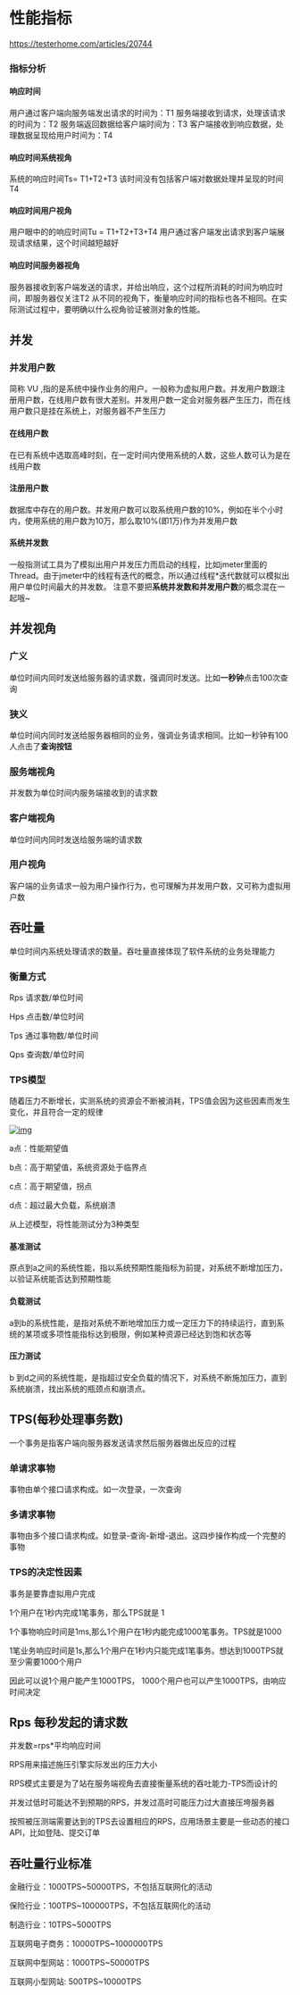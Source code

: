 # 性能指标
https://testerhome.com/articles/20744
### 指标分析
#### 响应时间
用户通过客户端向服务端发出请求的时间为：T1
服务端接收到请求，处理该请求的时间为：T2
服务端返回数据给客户端时间为：T3
客户端接收到响应数据，处理数据呈现给用户时间为：T4

#### 响应时间系统视角
系统的响应时间Ts= T1+T2+T3
该时间没有包括客户端对数据处理并呈现的时间T4
#### 响应时间用户视角
用户眼中的的响应时间Tu = T1+T2+T3+T4
用户通过客户端发出请求到客户端展现请求结果，这个时间越短越好

#### 响应时间服务器视角
服务器接收到客户端发送的请求，并给出响应，这个过程所消耗的时间为响应时间，即服务器仅关注T2
从不同的视角下，衡量响应时间的指标也各不相同。在实际测试过程中，要明确以什么视角验证被测对象的性能。

## 并发

### 并发用户数

简称 VU ,指的是系统中操作业务的用户。一般称为虚拟用户数。并发用户数跟注册用户数，在线用户数有很大差别。并发用户数一定会对服务器产生压力，而在线用户数只是挂在系统上，对服务器不产生压力

#### 在线用户数

在已有系统中选取高峰时刻，在一定时间内使用系统的人数，这些人数可认为是在线用户数

#### 注册用户数

数据库中存在的用户数。并发用户数可以取系统用户数的10%，例如在半个小时内，使用系统的用户数为10万，那么取10%(即1万)作为并发用户数

#### 系统并发数

一般指测试工具为了模拟出用户并发压力而启动的线程，比如jmeter里面的Thread。由于jmeter中的线程有迭代的概念，所以通过线程*迭代数就可以模拟出用户单位时间最大的并发数。
注意不要把**系统并发数和并发用户数**的概念混在一起哦~

## 并发视角

### 广义

单位时间内同时发送给服务器的请求数，强调同时发送。比如**一秒钟**点击100次查询

### 狭义

单位时间内同时发送给服务器相同的业务，强调业务请求相同。比如一秒钟有100人点击了**查询按钮**

### 服务端视角

并发数为单位时间内服务端接收到的请求数

### 客户端视角

单位时间内同时发送给服务端的请求数

### 用户视角

客户端的业务请求一般为用户操作行为，也可理解为并发用户数，又可称为虚拟用户数

## 吞吐量

单位时间内系统处理请求的数量。吞吐量直接体现了软件系统的业务处理能力

### 衡量方式

Rps 请求数/单位时间

Hps 点击数/单位时间

Tps 通过事物数/单位时间

Qps 查询数/单位时间

### TPS模型

随着压力不断增长，实测系统的资源会不断被消耗，TPS值会因为这些因素而发生变化，并且符合一定的规律



[![img](https://testerhome.com/uploads/photo/2019/6e8f3048-f70b-406a-97b4-756fbc5c872a.png!large)](https://testerhome.com/uploads/photo/2019/6e8f3048-f70b-406a-97b4-756fbc5c872a.png!large)



a点：性能期望值

b点：高于期望值，系统资源处于临界点

c点：高于期望值，拐点

d点：超过最大负载，系统崩溃

从上述模型，将性能测试分为3种类型

#### 基准测试

原点到a之间的系统性能，指以系统预期性能指标为前提，对系统不断增加压力，以验证系统能否达到预期性能

#### 负载测试

a到b的系统性能，是指对系统不断地增加压力或一定压力下的持续运行，直到系统的某项或多项性能指标达到极限，例如某种资源已经达到饱和状态等

#### 压力测试

b 到d之间的系统性能，是指超过安全负载的情况下，对系统不断施加压力，直到系统崩溃，找出系统的瓶颈点和崩溃点。

## TPS(每秒处理事务数)

一个事务是指客户端向服务器发送请求然后服务器做出反应的过程

### 单请求事物

事物由单个接口请求构成。如一次登录，一次查询

### 多请求事物

事物由多个接口请求构成。如登录-查询-新增-退出。这四步操作构成一个完整的事物

### TPS的决定性因素

事务是要靠虚拟用户完成

1个用户在1秒内完成1笔事务，那么TPS就是 1

1个事物响应时间是1ms,那么1个用户在1秒内能完成1000笔事务。TPS就是1000

1笔业务响应时间是1s,那么1个用户在1秒内只能完成1笔事务。想达到1000TPS就至少需要1000个用户

因此可以说1个用户能产生1000TPS， 1000个用户也可以产生1000TPS，由响应时间决定

## Rps 每秒发起的请求数

并发数=rps*平均响应时间

RPS用来描述施压引擎实际发出的压力大小

RPS模式主要是为了站在服务端视角去直接衡量系统的吞吐能力-TPS而设计的

并发过低时可能达不到预期的RPS，并发过高时可能压力过大直接压垮服务器

按照被压测端需要达到的TPS去设置相应的RPS，应用场景主要是一些动态的接口API，比如登陆、提交订单

## 吞吐量行业标准

金融行业：1000TPS~50000TPS，不包括互联网化的活动

保险行业：100TPS~100000TPS，不包括互联网化的活动

制造行业：10TPS~5000TPS

互联网电子商务：10000TPS~1000000TPS

互联网中型网站：1000TPS~50000TPS

互联网小型网站: 500TPS~10000TPS
